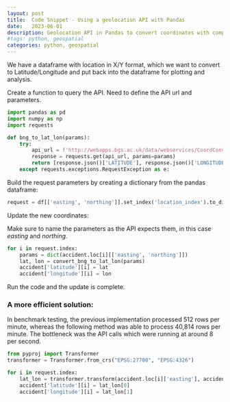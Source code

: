 ```yaml
---
layout: post
title:  Code Snippet - Using a geolocation API with Pandas
date:   2023-06-01
description: Geolocation API in Pandas to convert coordinates with comparison to pyproj package
#tags: python, geospatial
categories: python, geospatial
---
```



We have a dataframe with location in X/Y format, which we want to convert to Latitude/Longitude and put back into the dataframe for plotting and analysis.

Create a function to query the API. Need to define the API url and parameters.

```python
import pandas as pd
import numpy as np
import requests

def bng_to_lat_lon(params):
    try:
        api_url = f'http://webapps.bgs.ac.uk/data/webservices/CoordConvert_LL_BNG.cfc?method=BNGtoLatLng'
        response = requests.get(api_url, params=params)
        return [response.json()['LATITUDE'], response.json()['LONGITUDE']]
    except requests.exceptions.RequestException as e:

```

Build the request parameters by creating a dictionary from the pandas dataframe:


````python
request = df[['easting', 'northing']].set_index('location_index').to_dict(orient='index')
````

Update the new coordinates:


Make sure to name the parameters as the API expects them, in this case *easting* and *northing*.


````python
for i in request.index:
    params = dict(accident.loc[i][['easting', 'northing']])
    lat, lon = convert_bng_to_lat_lon(params)
    accident['latitude'][i] = lat
    accident['longitude'][i] = lon
````


Run the code and the update is complete.


### A more efficient solution:

In benchmark testing, the previous implementation processed 512 rows per minute, whereas the following method was able to process 40,814 rows per minute. The bottleneck was the API calls which were running at around 8 per second.



```python
from pyproj import Transformer
transformer = Transformer.from_crs("EPSG:27700", "EPSG:4326")

for i in request.index:
    lat_lon = transformer.transform(accident.loc[i]['easting'], accident.loc[i]['northing'])
    accident['latitude'][i] = lat_lon[0]
    accident['longitude'][i] = lat_lon[1]
```

